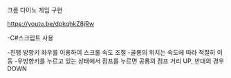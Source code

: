 크롬 다이노 게임 구현

https://youtu.be/dpkqhkZ8jRw

-C#스크립트 사용

-진행 방향키 좌우를 이용하여 스크롤 속도 조절
-골룡의 위치는 속도에 따라 적절히 이동
-우방향키를 누르고 있는 상태에서 점프를 누르면 공룡의 점프 거리 UP, 반대의 경우 DOWN
